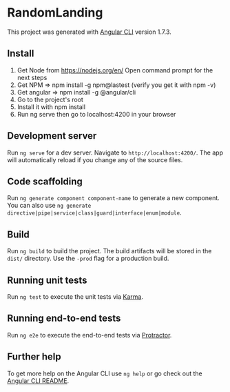 # RandomLanding

This project was generated with [Angular CLI](https://github.com/angular/angular-cli) version 1.7.3.

## Install

1) Get Node from https://nodejs.org/en/ 
  Open command prompt for the next steps
2) Get NPM => npm install -g npm@lastest (verify you get it with npm -v)
3) Get angular => npm install -g @angular/cli
4) Go to the project's root
5) Install it with npm install
6) Run ng serve then go to localhost:4200 in your browser

## Development server

Run `ng serve` for a dev server. Navigate to `http://localhost:4200/`. The app will automatically reload if you change any of the source files.

## Code scaffolding

Run `ng generate component component-name` to generate a new component. You can also use `ng generate directive|pipe|service|class|guard|interface|enum|module`.

## Build

Run `ng build` to build the project. The build artifacts will be stored in the `dist/` directory. Use the `-prod` flag for a production build.

## Running unit tests

Run `ng test` to execute the unit tests via [Karma](https://karma-runner.github.io).

## Running end-to-end tests

Run `ng e2e` to execute the end-to-end tests via [Protractor](http://www.protractortest.org/).

## Further help

To get more help on the Angular CLI use `ng help` or go check out the [Angular CLI README](https://github.com/angular/angular-cli/blob/master/README.md).
